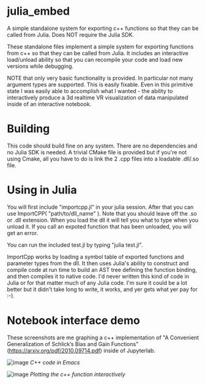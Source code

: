 # julia_embed
A simple standalone system for exporting c++ functions so that they can be called from Julia. Does NOT require the Julia SDK.

These standalone files implement a simple system for exporting functions from c++ so that they can be called from Julia. It includes an interactive load/unload ability
so that you can recompile your code and load new versions while debugging.

NOTE that only very basic functionality is provided. In particular not many argument types are supported. This is easily fixable. Even in this primitive state I was easily able
to accomplish what I wanted - the ability to interactively produce a 3d realtime VR visualization of data manipulated inside of an interactive notebook.

# Building
This code should build fine on any system. There are no dependencies and no Julia SDK is needed. A trivial CMake file is provided but if you're not using Cmake, all 
you have to do is link the 2 .cpp files into a loadable .dll/.so file.

# Using in Julia
You will first include "importcpp.jl" in your julia session. After that you can use ImportCPP( "path/to/dll_name" ). Note that you should leave off the .so or .dll extension.
When you load the dll it will tell you what to type when you unload it. If you call an expoted function that has been unloaded, you will get an error.

You can run the included test.jl by typing "julia test.jl".

ImportCpp works by loading a symbol table of exported functions and parameter types from the dll. It then uses Julia's ability to construct and compile code 
at run time to build an AST tree defining the function binding, and then compiles it to native code. I'd never written this kind of code in Julia or for that
matter much of any Julia code. I'm sure it could be a lot better but it didn't take long to write, it works, and yer gets what yer pay for :-).

# Notebook interface demo
These screenshots are me graphing a c++ implementation of "A Convenient Generalization of Schlick’s Bias and Gain Functions" (https://arxiv.org/pdf/2010.09714.pdf)
inside of Jupyterlab.

![image](https://github.com/aachrisg/julia_embed/assets/43356352/02f80cfa-9252-45d8-b3bb-d01d8d9d55b3)
*C++ code in Emacs*

![image](https://github.com/aachrisg/julia_embed/assets/43356352/ecc762a8-d78a-49f1-9a20-5a3a4e0ba378)
*Plotting the c++ function interactively*


